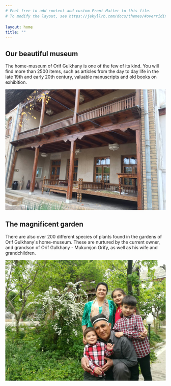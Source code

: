 ```yaml
---
# Feel free to add content and custom Front Matter to this file.
# To modify the layout, see https://jekyllrb.com/docs/themes/#overriding-theme-defaults

layout: home
title: ""
---
```


## Our beautiful museum ##
The home-museum of Orif Gulkhany is one of the few of its kind. You will find more than 2500 items, such as articles from the day to day life in the late 19th and early 20th century, valuable manuscripts and old books on exhibition.

![The Museum](assets/museum/landscape_view.jpg)

## The magnificent garden ##
There are also over 200 different species of plants found in the gardens of Orif Gulkhany's home-museum. These are nurtured by the current owner, and grandson of Orif Gulkhany - Mukumjon Orify, as well as his wife and grandchildren.

![The Garden](assets/garden/family_rightside_landscape.jpg)
